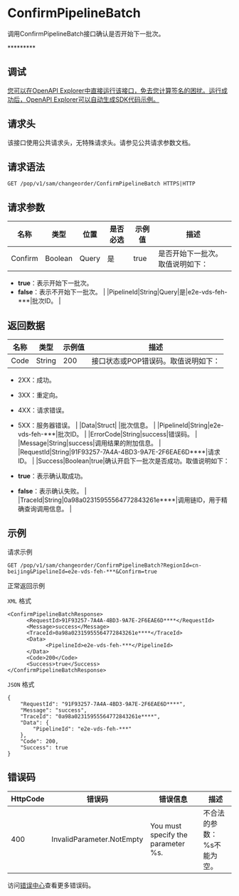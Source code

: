 # ConfirmPipelineBatch

调用ConfirmPipelineBatch接口确认是否开始下一批次。

********\*

## 调试

[您可以在OpenAPI Explorer中直接运行该接口，免去您计算签名的困扰。运行成功后，OpenAPI Explorer可以自动生成SDK代码示例。](https://api.aliyun.com/#product=sae&api=ConfirmPipelineBatch&type=ROA&version=2019-05-06)

## 请求头

该接口使用公共请求头，无特殊请求头。请参见公共请求参数文档。

## 请求语法

```
GET /pop/v1/sam/changeorder/ConfirmPipelineBatch HTTPS|HTTP
```

## 请求参数

|名称|类型|位置|是否必选|示例值|描述|
|--|--|--|----|---|--|
|Confirm|Boolean|Query|是|true|是否开始下一批次。取值说明如下：

 -   **true**：表示开始下一批次。
-   **false**：表示不开始下一批次。 |
|PipelineId|String|Query|是|e2e-vds-feh-\*\*\*|批次ID。 |

## 返回数据

|名称|类型|示例值|描述|
|--|--|---|--|
|Code|String|200|接口状态或POP错误码。取值说明如下：

 -   2XX：成功。
-   3XX：重定向。
-   4XX：请求错误。
-   5XX：服务器错误。 |
|Data|Struct| |批次信息。 |
|PipelineId|String|e2e-vds-feh-\*\*\*|批次ID。 |
|ErrorCode|String|success|错误码。 |
|Message|String|success|调用结果的附加信息。 |
|RequestId|String|91F93257-7A4A-4BD3-9A7E-2F6EAE6D\*\*\*\*|请求ID。 |
|Success|Boolean|true|确认开启下一批次是否成功。取值说明如下：

 -   **true**：表示确认取成功。
-   **false**：表示确认失败。 |
|TraceId|String|0a98a02315955564772843261e\*\*\*\*|调用链ID，用于精确查询调用信息。 |

## 示例

请求示例

```
GET /pop/v1/sam/changeorder/ConfirmPipelineBatch?RegionId=cn-beijing&PipelineId=e2e-vds-feh-***&Confirm=true
```

正常返回示例

`XML` 格式

```
<ConfirmPipelineBatchResponse>
      <RequestId>91F93257-7A4A-4BD3-9A7E-2F6EAE6D****</RequestId>
      <Message>success</Message>
      <TraceId>0a98a02315955564772843261e****</TraceId>
      <Data>
            <PipelineId>e2e-vds-feh-***</PipelineId>
      </Data>
      <Code>200</Code>
      <Success>true</Success>
</ConfirmPipelineBatchResponse>
```

`JSON` 格式

```
{
    "RequestId": "91F93257-7A4A-4BD3-9A7E-2F6EAE6D****",
    "Message": "success",
    "TraceId": "0a98a02315955564772843261e****",
    "Data": {
        "PipelineId": "e2e-vds-feh-***"
    },
    "Code": 200,
    "Success": true
}
```

## 错误码

|HttpCode|错误码|错误信息|描述|
|--------|---|----|--|
|400|InvalidParameter.NotEmpty|You must specify the parameter %s.|不合法的参数：%s不能为空。|

访问[错误中心](https://error-center.aliyun.com/status/product/sae)查看更多错误码。

